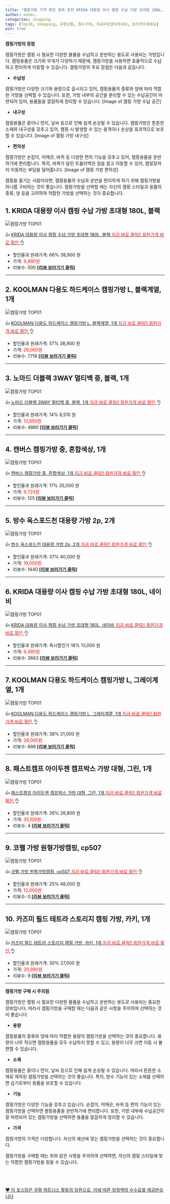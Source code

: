 ```yaml
---
title: "캠핑가방 가격 확인 필독 추천 KRIDA 대용량 이사 캠핑 수납 가방 초대형 180L, 블랙 비교 장점 구매가이드"
author: eunmi.
categories: shopping
tags: [Top10, shopping, 유행상품, 필수구매, 지금바로클릭하세요, 놓치면후회해요]
pin: true
---
```

**캠핑가방의 장점**

캠핑가방은 캠핑 시 필요한 다양한 물품을 수납하고 운반하는 용도로 사용되는 가방입니다. 캠핑용품은 크기와 무게가 다양하기 때문에, 캠핑가방을 사용하면 효율적으로 수납하고 편리하게 이동할 수 있습니다. 캠핑가방의 주요 장점은 다음과 같습니다.

* **수납성**

캠핑가방은 다양한 크기와 용량으로 출시되고 있어, 캠핑용품의 종류와 양에 따라 적합한 가방을 선택할 수 있습니다. 또한, 가방 내부의 공간을 분리할 수 있는 수납공간이 마련되어 있어, 용품들을 깔끔하게 정리할 수 있습니다.
[Image of 캠핑 가방 수납 공간]

* **내구성**

캠핑용품은 흙이나 먼지, 날씨 등으로 인해 쉽게 손상될 수 있습니다. 캠핑가방은 튼튼한 소재와 내구성을 갖추고 있어, 캠핑 시 발생할 수 있는 충격이나 손상을 효과적으로 보호할 수 있습니다.
[Image of 캠핑 가방 내구성]

* **편의성**

캠핑가방은 손잡이, 어깨끈, 바퀴 등 다양한 편의 기능을 갖추고 있어, 캠핑용품을 운반하기에 편리합니다. 특히, 바퀴가 달린 트롤리백은 짐을 끌고 이동할 수 있어, 캠핑장까지 이동하는 부담을 덜어줍니다.
[Image of 캠핑 가방 편의성]

캠핑을 즐기는 사람이라면, 캠핑용품의 수납과 운반을 편리하게 하기 위해 캠핑가방을 하나쯤 구비하는 것이 좋습니다. 캠핑가방을 선택할 때는 자신의 캠핑 스타일과 용품의 종류, 양 등을 고려하여 적합한 가방을 선택하는 것이 중요합니다.

   

## 1. KRIDA 대용량 이사 캠핑 수납 가방 초대형 180L, 블랙

![캠핑가방 TOP01](https://thumbnail6.coupangcdn.com/thumbnails/remote/230x230ex/image/rs_quotation_api/royf9ypw/8a2849990483414da65f3a66b7b5d3da.jpg)


👍 [KRIDA 대용량 이사 캠핑 수납 가방 초대형 180L, 블랙 <font color=red> 지금 바로 클릭!! 회원가격 바로 확인 </font> ](https://link.coupang.com/re/AFFSDP?lptag=AF3617701&subid=GithubCoopas&pageKey=7330582731&traceid=V0-153&itemId=18819277104&vendorItemId=85949642302) 👌 


- 할인율과 원래가격: 66%  38,900   원
- 가격: <span style='color:red'>9,490원</span>
- 리뷰수: 500  [**[리뷰 보러가기 클릭]**](https://link.coupang.com/re/AFFSDP?lptag=AF3617701&subid=GithubCoopas&pageKey=7330582731&traceid=V0-153&itemId=18819277104&vendorItemId=85949642302)

---


   

## 2. KOOLMAN 다용도 하드케이스 캠핑가방 L, 블랙계열, 1개

![캠핑가방 TOP01](https://thumbnail8.coupangcdn.com/thumbnails/remote/230x230ex/image/retail/images/2888041069474-6825b80c-6c88-4390-a0bf-4706eda3b944.jpg)


👍 [KOOLMAN 다용도 하드케이스 캠핑가방 L, 블랙계열, 1개 <font color=red> 지금 바로 클릭!! 회원가격 바로 확인 </font> ](https://link.coupang.com/re/AFFSDP?lptag=AF3617701&subid=GithubCoopas&pageKey=143590512&traceid=V0-153&itemId=417038688&vendorItemId=4533642885) 👌 


- 할인율과 원래가격: 57%  38,900   원
- 가격: <span style='color:red'>26,000원</span>
- 리뷰수: 7719  [**[리뷰 보러가기 클릭]**](https://link.coupang.com/re/AFFSDP?lptag=AF3617701&subid=GithubCoopas&pageKey=143590512&traceid=V0-153&itemId=417038688&vendorItemId=4533642885)

---


   

## 3. 노마드 더블랙 3WAY 멀티백 중, 블랙, 1개

![캠핑가방 TOP01](https://thumbnail8.coupangcdn.com/thumbnails/remote/230x230ex/image/retail/images/2020/09/11/12/1/2f29d944-ee20-4575-9c0b-43a502dbdfe5.jpg)


👍 [노마드 더블랙 3WAY 멀티백 중, 블랙, 1개 <font color=red> 지금 바로 클릭!! 회원가격 바로 확인 </font> ](https://link.coupang.com/re/AFFSDP?lptag=AF3617701&subid=GithubCoopas&pageKey=2092089732&traceid=V0-153&itemId=3553790288&vendorItemId=71539695806) 👌 


- 할인율과 원래가격: 14%  8,510   원
- 가격: <span style='color:red'>13,850원</span>
- 리뷰수: 4880  [**[리뷰 보러가기 클릭]**](https://link.coupang.com/re/AFFSDP?lptag=AF3617701&subid=GithubCoopas&pageKey=2092089732&traceid=V0-153&itemId=3553790288&vendorItemId=71539695806)

---


   

## 4. 캔버스 캠핑가방 중, 혼합색상, 1개

![캠핑가방 TOP01](https://thumbnail10.coupangcdn.com/thumbnails/remote/230x230ex/image/rs_quotation_api/o3ieyamq/e27231eb3d2b4bdb84d8344ce11f2c5b.jpg)


👍 [캔버스 캠핑가방 중, 혼합색상, 1개 <font color=red> 지금 바로 클릭!! 회원가격 바로 확인 </font> ](https://link.coupang.com/re/AFFSDP?lptag=AF3617701&subid=GithubCoopas&pageKey=5171458288&traceid=V0-153&itemId=7135717929&vendorItemId=74427506135) 👌 


- 할인율과 원래가격: 17%  35,000   원
- 가격: <span style='color:red'>9,720원</span>
- 리뷰수: 125  [**[리뷰 보러가기 클릭]**](https://link.coupang.com/re/AFFSDP?lptag=AF3617701&subid=GithubCoopas&pageKey=5171458288&traceid=V0-153&itemId=7135717929&vendorItemId=74427506135)

---


   

## 5. 방수 옥스포드천 대용량 가방 2p, 2개

![캠핑가방 TOP01](https://thumbnail10.coupangcdn.com/thumbnails/remote/230x230ex/image/vendor_inventory/3b1f/c6ad896e8840314314a97f2764abd6a91f08e150b43473453ff45b604336.png)


👍 [방수 옥스포드천 대용량 가방 2p, 2개 <font color=red> 지금 바로 클릭!! 회원가격 바로 확인 </font> ](https://link.coupang.com/re/AFFSDP?lptag=AF3617701&subid=GithubCoopas&pageKey=7564374091&traceid=V0-153&itemId=19935942266&vendorItemId=87035392681) 👌 


- 할인율과 원래가격: 37%  40,000   원
- 가격: <span style='color:red'>19,000원</span>
- 리뷰수: 1440  [**[리뷰 보러가기 클릭]**](https://link.coupang.com/re/AFFSDP?lptag=AF3617701&subid=GithubCoopas&pageKey=7564374091&traceid=V0-153&itemId=19935942266&vendorItemId=87035392681)

---


   

## 6. KRIDA 대용량 이사 캠핑 수납 가방 초대형 180L, 네이비

![캠핑가방 TOP01](https://thumbnail10.coupangcdn.com/thumbnails/remote/230x230ex/image/rs_quotation_api/uwwsav1a/a40b91da5c9644799d4b658df6fe6a4e.jpg)


👍 [KRIDA 대용량 이사 캠핑 수납 가방 초대형 180L, 네이비 <font color=red> 지금 바로 클릭!! 회원가격 바로 확인 </font> ](https://link.coupang.com/re/AFFSDP?lptag=AF3617701&subid=GithubCoopas&pageKey=7330582731&traceid=V0-153&itemId=18819277099&vendorItemId=85949642278) 👌 


- 할인율과 원래가격: 즉시할인가 18%  13,000   원
- 가격: <span style='color:red'>9,490원</span>
- 리뷰수: 3663  [**[리뷰 보러가기 클릭]**](https://link.coupang.com/re/AFFSDP?lptag=AF3617701&subid=GithubCoopas&pageKey=7330582731&traceid=V0-153&itemId=18819277099&vendorItemId=85949642278)

---


   

## 7. KOOLMAN 다용도 하드케이스 캠핑가방 L, 그레이계열, 1개

![캠핑가방 TOP01](https://thumbnail6.coupangcdn.com/thumbnails/remote/230x230ex/image/retail/images/2698269188327-af2fdfe0-f3bb-48fc-ab1f-7f64e7b9578e.jpg)


👍 [KOOLMAN 다용도 하드케이스 캠핑가방 L, 그레이계열, 1개 <font color=red> 지금 바로 클릭!! 회원가격 바로 확인 </font> ](https://link.coupang.com/re/AFFSDP?lptag=AF3617701&subid=GithubCoopas&pageKey=143590512&traceid=V0-153&itemId=417038682&vendorItemId=4533642866) 👌 


- 할인율과 원래가격: 38%  21,000   원
- 가격: <span style='color:red'>26,000원</span>
- 리뷰수: 898  [**[리뷰 보러가기 클릭]**](https://link.coupang.com/re/AFFSDP?lptag=AF3617701&subid=GithubCoopas&pageKey=143590512&traceid=V0-153&itemId=417038682&vendorItemId=4533642866)

---


   

## 8. 패스트캠프 아이두젠 캠프박스 가방 대형, 그린, 1개

![캠핑가방 TOP01](https://thumbnail10.coupangcdn.com/thumbnails/remote/230x230ex/image/product/image/vendoritem/2019/02/27/3584907039/15df5365-222e-40bf-8bb6-d7cdc532a748.jpg)


👍 [패스트캠프 아이두젠 캠프박스 가방 대형, 그린, 1개 <font color=red> 지금 바로 클릭!! 회원가격 바로 확인 </font> ](https://link.coupang.com/re/AFFSDP?lptag=AF3617701&subid=GithubCoopas&pageKey=71319714&traceid=V0-153&itemId=238018557&vendorItemId=3584907039) 👌 


- 할인율과 원래가격: 26%  26,800   원
- 가격: <span style='color:red'>35,100원</span>
- 리뷰수: 4  [**[리뷰 보러가기 클릭]**](https://link.coupang.com/re/AFFSDP?lptag=AF3617701&subid=GithubCoopas&pageKey=71319714&traceid=V0-153&itemId=238018557&vendorItemId=3584907039)

---


   

## 9. 코펠 가방 원형가방캠핑, cp507

![캠핑가방 TOP01](https://thumbnail8.coupangcdn.com/thumbnails/remote/230x230ex/image/vendor_inventory/b6b8/7458a3f8f1c6497ac283b630c75bf9712b0e33bce48829975746df4a6ac6.jpg)


👍 [코펠 가방 원형가방캠핑, cp507 <font color=red> 지금 바로 클릭!! 회원가격 바로 확인 </font> ](https://link.coupang.com/re/AFFSDP?lptag=AF3617701&subid=GithubCoopas&pageKey=6284010820&traceid=V0-153&itemId=12917042773&vendorItemId=80181731805) 👌 


- 할인율과 원래가격: 25%  48,000   원
- 가격: <span style='color:red'>12,000원</span>
- 리뷰수: 0  [**[리뷰 보러가기 클릭]**](https://link.coupang.com/re/AFFSDP?lptag=AF3617701&subid=GithubCoopas&pageKey=6284010820&traceid=V0-153&itemId=12917042773&vendorItemId=80181731805)

---


   

## 10. 카즈미 필드 테트라 스토리지 캠핑 가방, 카키, 1개

![캠핑가방 TOP01](https://thumbnail6.coupangcdn.com/thumbnails/remote/230x230ex/image/retail/images/4626479527608421-222a2429-d666-4aa1-815c-4644d895ecdd.jpg)


👍 [카즈미 필드 테트라 스토리지 캠핑 가방, 카키, 1개 <font color=red> 지금 바로 클릭!! 회원가격 바로 확인 </font> ](https://link.coupang.com/re/AFFSDP?lptag=AF3617701&subid=GithubCoopas&pageKey=7281468102&traceid=V0-153&itemId=18591425476&vendorItemId=86627838881) 👌 


- 할인율과 원래가격: 30%  27,000   원
- 가격: <span style='color:red'>20,990원</span>
- 리뷰수: 9  [**[리뷰 보러가기 클릭]**](https://link.coupang.com/re/AFFSDP?lptag=AF3617701&subid=GithubCoopas&pageKey=7281468102&traceid=V0-153&itemId=18591425476&vendorItemId=86627838881)

---
**캠핑가방 구매 시 주의점**

캠핑가방은 캠핑 시 필요한 다양한 물품을 수납하고 운반하는 용도로 사용되는 중요한 장비입니다. 따라서 캠핑가방을 구매할 때는 다음과 같은 사항을 주의하여 선택하는 것이 좋습니다.

* **용량**

캠핑용품의 종류와 양에 따라 적합한 용량의 캠핑가방을 선택하는 것이 중요합니다. 용량이 너무 작으면 캠핑용품을 모두 수납하지 못할 수 있고, 용량이 너무 크면 이동 시 불편할 수 있습니다.

* **소재**

캠핑용품은 흙이나 먼지, 날씨 등으로 인해 쉽게 손상될 수 있습니다. 따라서 튼튼한 소재로 제작된 캠핑가방을 선택하는 것이 좋습니다. 특히, 방수 기능이 있는 소재를 선택하면 습기로부터 용품을 보호할 수 있습니다.

* **기능**

캠핑가방은 다양한 기능을 갖추고 있습니다. 손잡이, 어깨끈, 바퀴 등 편의 기능이 있는 캠핑가방을 선택하면 캠핑용품을 운반하기에 편리합니다. 또한, 가방 내부에 수납공간이 잘 마련되어 있는 캠핑가방을 선택하면 용품을 깔끔하게 정리할 수 있습니다.

* **가격**

캠핑가방의 가격은 다양합니다. 자신의 예산에 맞는 캠핑가방을 선택하는 것이 중요합니다.

캠핑가방을 구매할 때는 위와 같은 사항을 주의하여 선택하면, 자신의 캠핑 스타일에 맞는 적합한 캠핑가방을 찾을 수 있습니다.<br><br><br><br><br> [ ❤  이 포스팅은 쿠팡 파트너스 활동의 일환으로, 이에 따른 일정액의 수수료를 제공받습니다](https://link.coupang.com/a/bcEFyh)